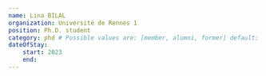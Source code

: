 ```yaml
---
name: Lina BILAL
organization: Université de Rennes 1
position: Ph.D. student
category: phd # Possible values are: [member, alumni, former] default: member
dateOfStay: 
    start: 2023
    end: 
---
```

